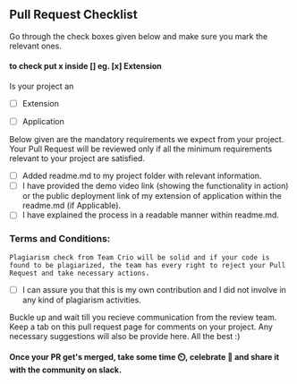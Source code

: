 ## Pull Request Checklist

Go through the check boxes given below and make sure you mark the relevant ones.
#### to check put x inside [] eg. [x] Extension

Is your project an
- [ ] Extension 
- [ ] Application


Below given are the mandatory requirements we expect from your project. Your Pull Request will be reviewed only if all the minimum requirements relevant to your project are satisfied.

- [ ] Added readme.md to my project folder with relevant information.
- [ ]  I have provided the demo video link (showing the functionality in action) or the public deployment link of my extension of application within the readme.md (if Applicable).
- [ ] I have explained the process in a readable manner within readme.md.

### Terms and Conditions: 

`Plagiarism check from Team Crio will be solid and if your code is found to be plagiarized, the team has every right to reject your Pull Request and take necessary actions.`
- [ ] I can assure you that this is my own contribution and I did not involve in any kind of plagiarism activities.

Buckle up and wait till you recieve communication from the review team. Keep a tab on this pull request page for comments on your project. Any necessary suggestions will also be provide here. All the best :)

#### Once your PR get's merged, take some time ⏲️, celebrate 🥳 and share it with the community on slack. 
